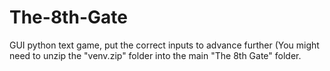 # The-8th-Gate
GUI python text game, put the correct inputs to advance further
(You might need to unzip the "venv.zip" folder into the main "The 8th Gate" folder.
